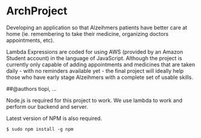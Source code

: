 # ArchProject
Developing an application so that Alzeihmers patients have better care at home (ie. remembering to take their medicine, organizing doctors appointments, etc).

Lambda Expressions are coded for using AWS (provided by an Amazon Student account) in the language of JavaScript. Although the project is currently only capable of adding appointments and medicines that are taken daily - with no reminders available yet - the final project will ideally help those who have early stage Alzeihmers with a complete set of usable skills.  

##@authors tiopi, ...

Node.js is required for this project to work. We use lambda to work and perform our backend and server.

Latest version of NPM is also required.
```
$ sudo npm install -g npm
```
